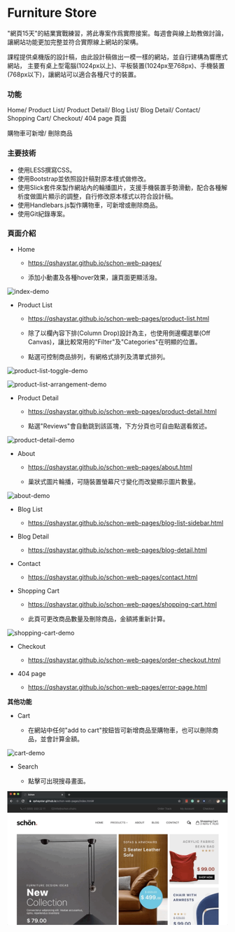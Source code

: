 # Furniture Store

"網頁15天"的結業實戰練習，將此專案作爲實際接案。每週會與線上助教做討論，讓網站功能更加完整並符合實際線上網站的架構。

課程提供桌機版的設計稿，由此設計稿做出一模一樣的網站，並自行建構為響應式網站，
主要有桌上型電腦(1024px以上)、平板裝置(1024px至768px)、手機裝置(768px以下)，讓網站可以適合各種尺寸的裝置。

### 功能

Home/ Product List/ Product Detail/ Blog List/ Blog Detail/ Contact/ Shopping Cart/ Checkout/ 404 page 頁面

購物車可新增/ 刪除商品

### 主要技術

* 使用LESS撰寫CSS。
* 使用Bootstrap並依照設計稿對原本樣式做修改。
* 使用Slick套件來製作網站內的輪播圖片，支援手機裝置手勢滑動，配合各種解析度做圖片顯示的調整，自行修改原本樣式以符合設計稿。
* 使用Handlebars.js製作購物車，可新增或刪除商品。
* 使用Git紀錄專案。

### 頁面介紹

* Home 

	* https://qshaystar.github.io/schon-web-pages/

	* 添加小動畫及各種hover效果，讓頁面更顯活潑。

![index-demo](/demo/index-demo.gif)


* Product List  

	* https://qshaystar.github.io/schon-web-pages/product-list.html

	* 除了以欄內容下排(Column Drop)設計為主，也使用側邊欄選單(Off Canvas)，讓比較常用的"Filter"及"Categories"在明顯的位置。

	* 點選可控制商品排列，有網格式排列及清單式排列。


![product-list-toggle-demo](/demo/product-list-toggle-demo.gif)
	
![product-list-arrangement-demo](/demo/product-list-arrangement-demo.gif)


* Product Detail 

	* https://qshaystar.github.io/schon-web-pages/product-detail.html

	* 點選"Reviews"會自動跳到該區塊，下方分頁也可自由點選看敘述。

![product-detail-demo](/demo/product-detail-demo.gif)


* About 

	* https://qshaystar.github.io/schon-web-pages/about.html

	* 巢狀式圖片輪播，可隨裝置螢幕尺寸變化而改變顯示圖片數量。

![about-demo](/demo/about-demo.gif)

* Blog List 

	* https://qshaystar.github.io/schon-web-pages/blog-list-sidebar.html

* Blog Detail 

	* https://qshaystar.github.io/schon-web-pages/blog-detail.html

* Contact 

	* https://qshaystar.github.io/schon-web-pages/contact.html

* Shopping Cart 
	
	* https://qshaystar.github.io/schon-web-pages/shopping-cart.html

	* 此頁可更改商品數量及刪除商品，金額將重新計算。

![shopping-cart-demo](/demo/shopping-cart-demo.gif)

* Checkout 

	* https://qshaystar.github.io/schon-web-pages/order-checkout.html

* 404 page 

	* https://qshaystar.github.io/schon-web-pages/error-page.html


**其他功能**

* Cart 

	* 在網站中任何"add to cart"按鈕皆可新增商品至購物車，也可以刪除商品，並會計算金額。

![cart-demo](/demo/cart-demo.gif)

* Search 

	* 點擊可出現搜尋畫面。

![shopping-cart-demo](/demo/search-demo.gif)



